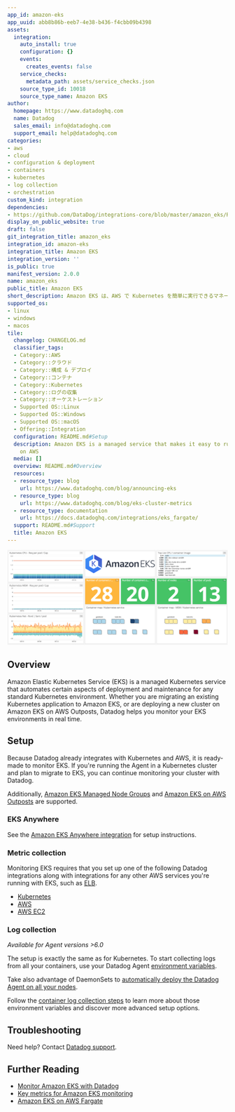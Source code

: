 ```yaml
---
app_id: amazon-eks
app_uuid: abb8b86b-eeb7-4e38-b436-f4cbb09b4398
assets:
  integration:
    auto_install: true
    configuration: {}
    events:
      creates_events: false
    service_checks:
      metadata_path: assets/service_checks.json
    source_type_id: 10018
    source_type_name: Amazon EKS
author:
  homepage: https://www.datadoghq.com
  name: Datadog
  sales_email: info@datadoghq.com
  support_email: help@datadoghq.com
categories:
- aws
- cloud
- configuration & deployment
- containers
- kubernetes
- log collection
- orchestration
custom_kind: integration
dependencies:
- https://github.com/DataDog/integrations-core/blob/master/amazon_eks/README.md
display_on_public_website: true
draft: false
git_integration_title: amazon_eks
integration_id: amazon-eks
integration_title: Amazon EKS
integration_version: ''
is_public: true
manifest_version: 2.0.0
name: amazon_eks
public_title: Amazon EKS
short_description: Amazon EKS は、AWS で Kubernetes を簡単に実行できるマネージド型サービスです
supported_os:
- linux
- windows
- macos
tile:
  changelog: CHANGELOG.md
  classifier_tags:
  - Category::AWS
  - Category::クラウド
  - Category::構成 & デプロイ
  - Category::コンテナ
  - Category::Kubernetes
  - Category::ログの収集
  - Category::オーケストレーション
  - Supported OS::Linux
  - Supported OS::Windows
  - Supported OS::macOS
  - Offering::Integration
  configuration: README.md#Setup
  description: Amazon EKS is a managed service that makes it easy to run Kubernetes
    on AWS
  media: []
  overview: README.md#Overview
  resources:
  - resource_type: blog
    url: https://www.datadoghq.com/blog/announcing-eks
  - resource_type: blog
    url: https://www.datadoghq.com/blog/eks-cluster-metrics
  - resource_type: documentation
    url: https://docs.datadoghq.com/integrations/eks_fargate/
  support: README.md#Support
  title: Amazon EKS
---
```


<!--  SOURCED FROM https://github.com/DataDog/integrations-core -->


![EKS Dashboard][1]

## Overview

Amazon Elastic Kubernetes Service (EKS) is a managed Kubernetes service that automates certain aspects of deployment and maintenance for any standard Kubernetes environment. Whether you are migrating an existing Kubernetes application to Amazon EKS, or are deploying a new cluster on Amazon EKS on AWS Outposts, Datadog helps you monitor your EKS environments in real time.

## Setup

Because Datadog already integrates with Kubernetes and AWS, it is ready-made to monitor EKS. If you're running the Agent in a Kubernetes cluster and plan to migrate to EKS, you can continue monitoring your cluster with Datadog. 

Additionally, [Amazon EKS Managed Node Groups][2] and [Amazon EKS on AWS Outposts][3] are supported.

### EKS Anywhere

See the [Amazon EKS Anywhere integration][4] for setup instructions.

### Metric collection

Monitoring EKS requires that you set up one of the following Datadog integrations along with integrations for any other AWS services you're running with EKS, such as [ELB][5].

- [Kubernetes][6]
- [AWS][7]
- [AWS EC2][8]

### Log collection

_Available for Agent versions >6.0_

The setup is exactly the same as for Kubernetes.
To start collecting logs from all your containers, use your Datadog Agent [environment variables][9].

Take also advantage of DaemonSets to [automatically deploy the Datadog Agent on all your nodes][10].

Follow the [container log collection steps][11] to learn more about those environment variables and discover more advanced setup options.

## Troubleshooting

Need help? Contact [Datadog support][12].

## Further Reading

- [Monitor Amazon EKS with Datadog][13]
- [Key metrics for Amazon EKS monitoring][14]
- [Amazon EKS on AWS Fargate][15]

[1]: https://raw.githubusercontent.com/DataDog/integrations-core/master/amazon_eks/images/amazon_eks_dashboard.png
[2]: https://docs.aws.amazon.com/eks/latest/userguide/managed-node-groups.html
[3]: https://docs.aws.amazon.com/eks/latest/userguide/eks-on-outposts.html
[4]: https://docs.datadoghq.com/ja/integrations/eks_anywhere/
[5]: https://docs.datadoghq.com/ja/integrations/amazon_elb/
[6]: https://docs.datadoghq.com/ja/integrations/kubernetes/
[7]: https://docs.datadoghq.com/ja/integrations/amazon_web_services/
[8]: https://docs.datadoghq.com/ja/integrations/amazon_ec2/
[9]: https://docs.datadoghq.com/ja/agent/basic_agent_usage/kubernetes/#log-collection-setup
[10]: https://docs.datadoghq.com/ja/agent/basic_agent_usage/kubernetes/#container-installation
[11]: https://docs.datadoghq.com/ja/logs/log_collection/docker/#option-2-container-installation
[12]: https://docs.datadoghq.com/ja/help/
[13]: https://www.datadoghq.com/blog/announcing-eks
[14]: https://www.datadoghq.com/blog/eks-cluster-metrics
[15]: https://docs.datadoghq.com/ja/integrations/eks_fargate/